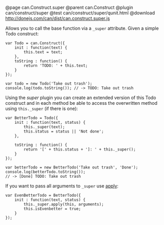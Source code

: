 @page can.Construct.super
@parent can.Construct
@plugin can/construct/super
@test can/construct/super/qunit.html
@download http://donejs.com/can/dist/can.construct.super.js

Allows you to call the base function via a `_super` attribute. Given a simple Todo construct:

	var Todo = can.Construct({
        init : function(text) {
            this.text = text;
        },
        toString : function() {
            return 'TODO: ' + this.text;
        }
    });

    var todo = new Todo('Take out trash');
    console.log(todo.toString()); // -> TODO: Take out trash

Using the *super* plugin you can create an extended version of this Todo construct and in each method
be able to access the overwritten method using `this._super` (if there is one):

	var BetterTodo = Todo({
		init : function(text, status) {
			this._super(text);
			this.status = status || 'Not done';
		},

		toString : function() {
			return '[' + this.status + ']: ' + this._super();
		}
	});

	var betterTodo = new BetterTodo('Take out trash', 'Done');
    console.log(betterTodo.toString());
    // -> [Done] TODO: Take out trash

If you want to pass all arguments to `_super` use
[apply](https://developer.mozilla.org/en/JavaScript/Reference/Global_Objects/Function/apply):

	var EvenBetterTodo = BetterTodo({
		init : function(text, status) {
			this._super.apply(this, arguments);
			this.isEvenbetter = true;
		}
	});